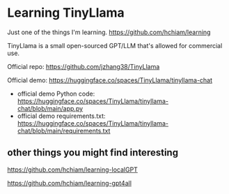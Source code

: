 # Learning TinyLlama

Just one of the things I'm learning. https://github.com/hchiam/learning

TinyLlama is a small open-sourced GPT/LLM that's allowed for commercial use.

Official repo: https://github.com/jzhang38/TinyLlama

Official demo: https://huggingface.co/spaces/TinyLlama/tinyllama-chat
- official demo Python code: https://huggingface.co/spaces/TinyLlama/tinyllama-chat/blob/main/app.py
- official demo requirements.txt: https://huggingface.co/spaces/TinyLlama/tinyllama-chat/blob/main/requirements.txt

## other things you might find interesting

https://github.com/hchiam/learning-localGPT

https://github.com/hchiam/learning-gpt4all
